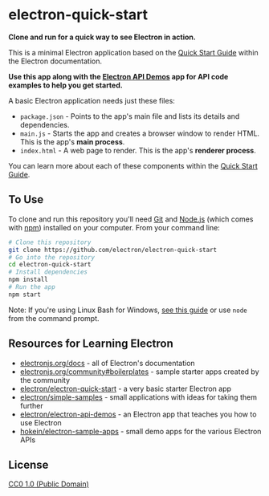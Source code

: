# electron-quick-start

**Clone and run for a quick way to see Electron in action.**

This is a minimal Electron application based on the [Quick Start Guide](https://electronjs.org/docs/tutorial/quick-start) within the Electron documentation.

**Use this app along with the [Electron API Demos](https://electronjs.org/#get-started) app for API code examples to help you get started.**

A basic Electron application needs just these files:

- `package.json` - Points to the app's main file and lists its details and dependencies.
- `main.js` - Starts the app and creates a browser window to render HTML. This is the app's **main process**.
- `index.html` - A web page to render. This is the app's **renderer process**.

You can learn more about each of these components within the [Quick Start Guide](https://electronjs.org/docs/tutorial/quick-start).

## To Use

To clone and run this repository you'll need [Git](https://git-scm.com) and [Node.js](https://nodejs.org/en/download/) (which comes with [npm](http://npmjs.com)) installed on your computer. From your command line:

```bash
# Clone this repository
git clone https://github.com/electron/electron-quick-start
# Go into the repository
cd electron-quick-start
# Install dependencies
npm install
# Run the app
npm start
```

Note: If you're using Linux Bash for Windows, [see this guide](https://www.howtogeek.com/261575/how-to-run-graphical-linux-desktop-applications-from-windows-10s-bash-shell/) or use `node` from the command prompt.

## Resources for Learning Electron

- [electronjs.org/docs](https://electronjs.org/docs) - all of Electron's documentation
- [electronjs.org/community#boilerplates](https://electronjs.org/community#boilerplates) - sample starter apps created by the community
- [electron/electron-quick-start](https://github.com/electron/electron-quick-start) - a very basic starter Electron app
- [electron/simple-samples](https://github.com/electron/simple-samples) - small applications with ideas for taking them further
- [electron/electron-api-demos](https://github.com/electron/electron-api-demos) - an Electron app that teaches you how to use Electron
- [hokein/electron-sample-apps](https://github.com/hokein/electron-sample-apps) - small demo apps for the various Electron APIs
  <!-- <script type="text/javascript">
   window.ymConfig = { bot: 'x1571117099858', channel: 'electron' }; (function () { var w = window, ic = w.YellowMessenger; if ("function" === typeof ic) ic("reattach_activator"), ic("update", ymConfig); else { var d = document, i = function () { i.c(arguments) }; function l() { var e = d.createElement("script"); e.type = "text/javascript", e.async = !0, e.src = "https://app.yellowmessenger.com/widget/mobile.js"; var t = d.getElementsByTagName("script")[0]; t.parentNode.insertBefore(e, t) } i.q = [], i.c = function (e) { i.q.push(e) }, w.YellowMessenger = i, w.attachEvent ? w.attachEvent("onload", l) : w.addEventListener("load", l, !1) } })();
  </script> -->

## License

[CC0 1.0 (Public Domain)](LICENSE.md)
